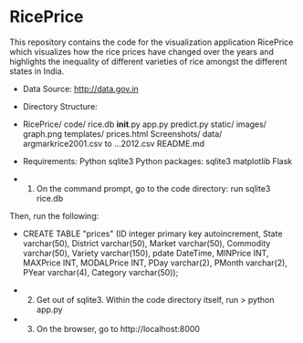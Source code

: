RicePrice
=========

This repository contains the code for the visualization application RicePrice which visualizes how the rice prices have changed over the years and highlights the inequality of different varieties of rice amongst the different states in India.

- Data Source: http://data.gov.in

- Directory Structure:
+ RicePrice/
	code/
		rice.db
		__init__.py
		app.py
		predict.py
		static/
			images/
				graph.png
		templates/
			prices.html
	Screenshots/
	data/
		argmarkrice2001.csv to ...2012.csv
	README.md

- Requirements:
Python
sqlite3
Python packages:
sqlite3
matplotlib
Flask


- 1. On the command prompt, go to the code directory:
run sqlite3 rice.db

Then, run the following:

+ CREATE TABLE "prices" (ID integer primary key autoincrement,
                                      State varchar(50),
                                      District varchar(50),
                                      Market varchar(50),
                                      Commodity varchar(50),
                                      Variety varchar(150),
                                      pdate DateTime,
                                      MINPrice INT,
                                      MAXPrice INT,
                                      MODALPrice INT,
                                      PDay varchar(2),
                                      PMonth varchar(2),
                                      PYear varchar(4),
                                      Category varchar(50));

- 2. Get out of sqlite3. Within the code directory itself, run > python app.py
- 3. On the browser, go to http://localhost:8000
